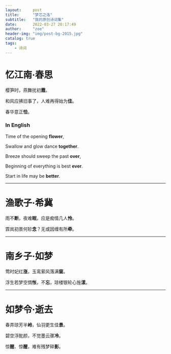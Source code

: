 ```yaml
---
layout:     post
title:      "梦芯之洛"
subtitle:   "我的原创诗词集"
date:       2022-03-27 20:17:49
author:     "zoe"
header-img: "img/post-bg-2015.jpg"
catalog: true
tags:
    - 诗词
---
```


# 忆江南·春思

樱笋时，燕舞扰初**霞**。

和风应拂旧事了，人难再得始为**佳**。

春华意正**恰**。


### In English


Time of the opening **flower**,

Swallow and glow dance **together**.

Breeze should sweep the past **over**,

Beginning of everything is best **ever**.

Start in life may be **better**.


***


# 渔歌子·希冀

雨不**断**，夜难**眠**，应是痴情几人**怜**。

霏岚初景何轸**念**？无或因缠有所**牵**。


***


# 南乡子·如梦

莺时妃红**涨**，玉鸾萦风落满**窗**。

浮生若梦空惆**怅**，不**忘**，琼楼银轮心旌**漾**。


***


# 如梦令·逝去

春弄琼芳半**岭**，仙羽更生佳**景**。

碧空浮酡颜，不觉墨云骤**冷**。

惊**醒**、惊**醒**，难有残梦碎**影**。
